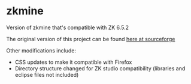 zkmine
======

Version of zkmine that's compatible with ZK 6.5.2

The original version of this project can be found [here at sourceforge](http://sourceforge.net/projects/zkmine/)

Other modifications include:
* CSS updates to make it compatible with Firefox
* Directory structure changed for ZK studio compatibility (libraries and eclipse files not included)
